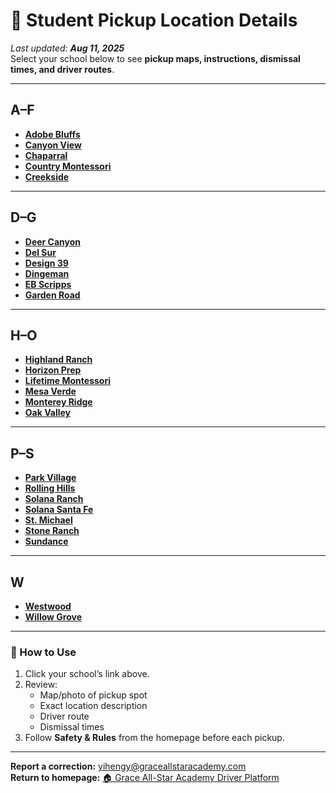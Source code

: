 # 📍 Student Pickup Location Details

_Last updated: **Aug 11, 2025**_  
Select your school below to see **pickup maps, instructions, dismissal times, and driver routes**.

---

## A–F
- [**Adobe Bluffs**](Pickup_Location/Adobe_Bluffs.md)
- [**Canyon View**](Pickup_Location/Canyon_View.md)
- [**Chaparral**](Pickup_Location/Chaparral.md)
- [**Country Montessori**](Pickup_Location/Country.md)
- [**Creekside**](Pickup_Location/Creekside.md)

---

## D–G
- [**Deer Canyon**](Pickup_Location/Deer_Canyon.md)
- [**Del Sur**](Pickup_Location/Del_Sur.md)
- [**Design 39**](Pickup_Location/Design_39.md)
- [**Dingeman**](Pickup_Location/Dingeman.md)
- [**EB Scripps**](Pickup_Location/EB_Scripps.md)
- [**Garden Road**](Pickup_Location/Garden_Road.md)

---

## H–O
- [**Highland Ranch**](Pickup_Location/Highland_Ranch.md)
- [**Horizon Prep**](Pickup_Location/Horizon_Prep.md)
- [**Lifetime Montessori**](Pickup_Location/Lifetime.md)
- [**Mesa Verde**](Pickup_Location/Mesa_Verde.md)
- [**Monterey Ridge**](Pickup_Location/Monterey_Ridge.md)
- [**Oak Valley**](Pickup_Location/Oak_Valley.md)

---

## P–S
- [**Park Village**](Pickup_Location/Park_Village.md)
- [**Rolling Hills**](Pickup_Location/Rolling_Hills.md)
- [**Solana Ranch**](Pickup_Location/Solana_Ranch.md)
- [**Solana Santa Fe**](Pickup_Location/Solana_Santa_Fe.md)
- [**St. Michael**](Pickup_Location/St_Michael.md)
- [**Stone Ranch**](Pickup_Location/Stone_Ranch.md)
- [**Sundance**](Pickup_Location/Sundance.md)

---

## W
- [**Westwood**](Pickup_Location/Westwood.md)
- [**Willow Grove**](Pickup_Location/Willow_Grove.md)

---

### 📌 How to Use
1. Click your school’s link above.
2. Review:
   - Map/photo of pickup spot
   - Exact location description
   - Driver route
   - Dismissal times
3. Follow **Safety & Rules** from the homepage before each pickup.

---

**Report a correction:** [yihengy@graceallstaracademy.com](mailto:yihengy@graceallstaracademy.com)  
**Return to homepage:** [🏠 Grace All-Star Academy Driver Platform](./README.md)
